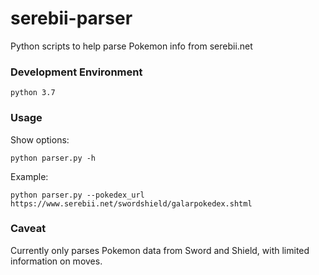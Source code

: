 # serebii-parser
Python scripts to help parse Pokemon info from serebii.net

### Development Environment
```
python 3.7
```

### Usage
Show options:
```
python parser.py -h
```

Example:
```
python parser.py --pokedex_url https://www.serebii.net/swordshield/galarpokedex.shtml
```

### Caveat
Currently only parses Pokemon data from Sword and Shield, with limited information on moves. 